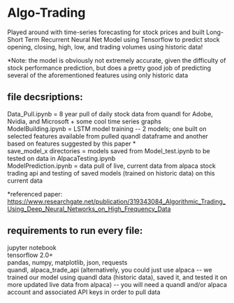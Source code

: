 # Algo-Trading
Played around with time-series forecasting for stock prices and built Long-Short Term Recurrent Neural Net Model using Tensorflow to predict stock opening, closing, high, low, and trading volumes using historic data!

*Note: the model is obviously not extremely accurate, given the difficulty of stock performance prediction, but does a pretty good job of predicting several of the aforementioned features using only historic data

## file decsriptions:
Data_Pull.ipynb = 8 year pull of daily stock data from quandl for Adobe, Nvidia, and Microsoft + some cool time series graphs  
ModelBuilding.ipynb = LSTM model training -- 2 models; one built on selected features available from pulled quandl dataframe and another based on features suggested by this paper *  
save_model_x directories = models saved from Model_test.ipynb to be tested on data in AlpacaTesting.ipynb  
ModelPrediction.ipynb = data pull of live, current data from alpaca stock trading api and testing of saved models (trained on historic data) on this current data  

*referenced paper: https://www.researchgate.net/publication/319343084_Algorithmic_Trading_Using_Deep_Neural_Networks_on_High_Frequency_Data

## requirements to run every file:
jupyter notebook  
tensorflow 2.0+  
pandas, numpy, matplotlib, json, requests  
quandl, alpaca_trade_api (alternatively, you could just use alpaca -- we trained our model using quandl data (historic data), saved it, and tested it on more updated live data from alpaca) -- you will need a quandl and/or alpaca account and associated API keys in order to pull data  
